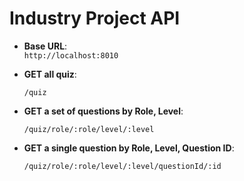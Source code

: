 # Industry Project API

- **Base URL**:  
  `http://localhost:8010`

- **GET all quiz**:

  `/quiz`

- **GET a set of questions by Role, Level**:

  `/quiz/role/:role/level/:level`

- **GET a single question by Role, Level, Question ID**:

  `/quiz/role/:role/level/:level/questionId/:id`
